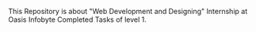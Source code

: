 This Repository is about 
"Web Development and Designing" Internship at Oasis Infobyte 
Completed Tasks of level 1.

